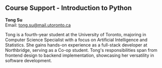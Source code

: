 ## Course Support - Introduction to Python

**Tong Su**  
Email: tong.su@mail.utoronto.ca  

Tong is a fourth-year student at the University of Toronto, majoring in Computer Science Specialist with a focus on Artificial Intelligence and Statistics. She gains hands-on experience as a full-stack developer at Northbridge, serving as a Co-op student. Tong's responsibilities span from frontend design to backend implementation, showcasing her versatility in software development.

